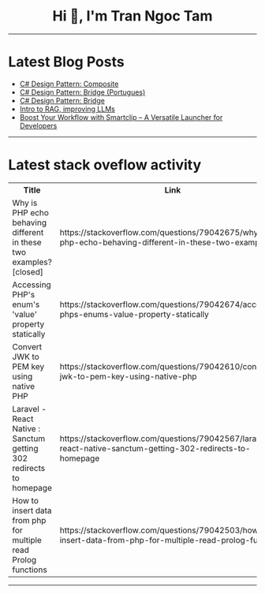 <h1 align="center">Hi 👋, I'm Tran Ngoc Tam</h1>

---

# Latest Blog Posts 
<!-- BLOG-POST-LIST:START -->
- [C# Design Pattern: Composite](https://dev.to/juarezasjunior/c-design-pattern-composite-376)
- [C# Design Pattern: Bridge &lpar;Portugues&rpar;](https://dev.to/juarezasjunior/c-design-pattern-bridge-portugues-3136)
- [C# Design Pattern: Bridge](https://dev.to/juarezasjunior/c-design-pattern-bridge-4ak6)
- [Intro to RAG, improving LLMs](https://dev.to/busycaesar/intro-to-rag-solving-llm-limitations-1b7n)
- [Boost Your Workflow with Smartclip – A Versatile Launcher for Developers](https://dev.to/muelphil/boost-your-workflow-with-smartclip-a-versatile-launcher-for-developers-5a42)
<!-- BLOG-POST-LIST:END -->

---

# Latest stack oveflow activity
<table>
  <tr><th>Title</th><th>Link</th></tr>
  <!-- STACKOVERFLOW:START --><tr><td>Why is PHP echo behaving different in these two examples? [closed]</td><td>https://stackoverflow.com/questions/79042675/why-is-php-echo-behaving-different-in-these-two-examples</td></tr><tr><td>Accessing PHP&#39;s enum&#39;s &#39;value&#39; property statically</td><td>https://stackoverflow.com/questions/79042674/accessing-phps-enums-value-property-statically</td></tr><tr><td>Convert JWK to PEM key using native PHP</td><td>https://stackoverflow.com/questions/79042610/convert-jwk-to-pem-key-using-native-php</td></tr><tr><td>Laravel - React Native : Sanctum getting 302 redirects to homepage</td><td>https://stackoverflow.com/questions/79042567/laravel-react-native-sanctum-getting-302-redirects-to-homepage</td></tr><tr><td>How to insert data from php for multiple read Prolog functions</td><td>https://stackoverflow.com/questions/79042503/how-to-insert-data-from-php-for-multiple-read-prolog-functions</td></tr><!-- STACKOVERFLOW:END -->
</table>

---


